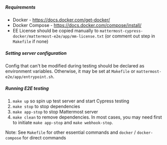 ##### Requirements
- Docker - https://docs.docker.com/get-docker/
- Docker Compose - https://docs.docker.com/compose/install/
- EE License should be copied manually to `mattermost-cypress-docker/mattermost-e2e/app/mm-license.txt` (or comment out step in ``Makefile`` if none)

##### Setting server configuration
Config that can't be modified during testing should be declared as environment variables.  Otherwise, it may be set at `Makefile` or ``mattermost-e2e/app/entrypoint.sh``. 

##### Running E2E testing
1. `make up` so spin up test server and start Cypress testing
2. `make stop` to stop dependencies
3. `make app-stop` to stop Mattermost server
4. `make clean` to remove dependencies. In most cases, you may need first to initiate `make app-stop` and `make webhook-stop`.

Note: See ``Makefile`` for other essential commands and ``docker`` / ``docker-compose`` for direct commands
